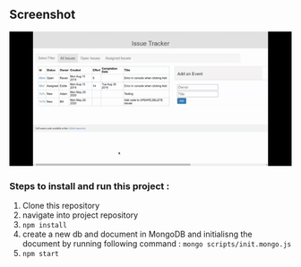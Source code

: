 ## Screenshot 

<img src="https://github.com/piyushnanwani/issue-tracker-app/blob/master/screenshots/issue-tracker-app.gif" >

### Steps to install and run this project :
1) Clone this repository
2) navigate into project repository
3) `npm install` 
4) create a new db and document in MongoDB and  initialisng the document by running following command :
  `mongo scripts/init.mongo.js`  
5) `npm start`
